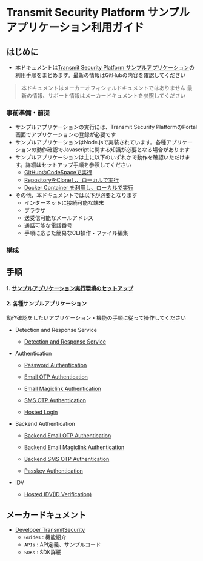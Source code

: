 # Transmit Security Platform サンプルアプリケーション利用ガイド

## はじめに
- 本ドキュメントは[Transmit Security Platform サンプルアプリケーション](https://github.com/TransmitSecurity/ciam-expressjs-vanilla-samples)の利用手順をまとめます。最新の情報はGitHubの内容を確認してください

> 本ドキュメントはメーカーオフィシャルドキュメントではありません
> 最新の情報、サポート情報はメーカードキュメントを参照してください

### 事前準備・前提

- サンプルアプリケーションの実行には、Transmit Security PlatformのPortal画面でアプリケーションの登録が必要です
- サンプルアプリケーションはNode.jsで実装されています。各種アプリケーションの動作確認でJavascriptに関する知識が必要となる場合があります
- サンプルアプリケーションは主に以下のいずれかで動作を確認いただけます。詳細はセットアップ手順を参照してください
  - [GitHubのCodeSpaceで実行](./docs/setup.md#githubのcodespaceで実行)
  - [RepositoryをCloneし、ローカルで実行](./docs/setup.md#ローカル環境で実行)
  - [Docker Container を利用し、ローカルで実行](./docs/setup.md#docker-containerで実行)
- その他、本ドキュメントでは以下が必要となります
  - インターネットに接続可能な端末
  - ブラウザ
  - 送受信可能なメールアドレス
  - 通話可能な電話番号
  - 手順に応じた簡易なCLI操作・ファイル編集

### 構成

## 手順

#### 1. [サンプルアプリケーション実行環境のセットアップ](./docs/setup.md)
#### 2. 各種サンプルアプリケーション
動作確認をしたいアプリケーション・機能の手順に従って操作してください

- Detection and Response Service
  - [Detection and Response Service](./docs/password-authentication-drs.md)

- Authentication
  - [Password Authentication](./docs/password-authentication.md)
  - [Email OTP Authentication](./docs/login-with-email.md)
  - [Email Magiclink Authentication](./docs/login-with-magiclink.md)
  - [SMS OTP Authentication](./docs/login-with-sms.md)

  - [Hosted Login](./docs/hosted-login.md)

- Backend Authentication
  - [Backend Email OTP Authentication](./docs/login-with-be-email.md)
  - [Backend Email Magiclink Authentication](./docs/login-with-be-magiclink.md)
  - [Backend SMS OTP Authentication](./docs/login-with-be-sms.md)

  - [Passkey Authentication](./docs/passkey-authentication.md)

- IDV
  - [Hosted IDV(ID Verification)](./docs/hosted-idv.md)

## メーカードキュメント
- [Developer TransmitSecurity](https://developer.transmitsecurity.com/)
  - ``Guides`` : 機能紹介
  - ``APIs`` : API定義、サンプルコード
  - ``SDKs`` : SDK詳細

